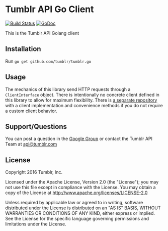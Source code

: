 # Tumblr API Go Client

[![Build Status](https://travis-ci.org/tumblr/tumblr.go.svg?branch=master)](https://travis-ci.org/tumblr/tumblr.go) [![GoDoc](https://godoc.org/github.com/tumblr/tumblr.go?status.svg)](https://godoc.org/github.com/tumblr/tumblr.go)

This is the Tumblr API Golang client

## Installation

Run `go get github.com/tumblr/tumblr.go`

## Usage

The mechanics of this library send HTTP requests through a `ClientInterface` object. There is intentionally no concrete client defined in this library to allow for maximum flexibility. There is [a separate repository](https://github.com/tumblr/tumblrclient.go) with a client implementation and convenience methods if you do not require a custom client behavior.

## Support/Questions
You can post a question in the [Google Group](https://groups.google.com/forum/#!forum/tumblr-api) or contact the Tumblr API Team at [api@tumblr.com](mailto:api@tumblr.com)

## License

Copyright 2016 Tumblr, Inc.

Licensed under the Apache License, Version 2.0 (the "License");
you may not use this file except in compliance with the License.
You may obtain a copy of the License at http://www.apache.org/licenses/LICENSE-2.0

Unless required by applicable law or agreed to in writing, software
distributed under the License is distributed on an "AS IS" BASIS,
WITHOUT WARRANTIES OR CONDITIONS OF ANY KIND, either express or implied.
See the License for the specific language governing permissions and
limitations under the License.
